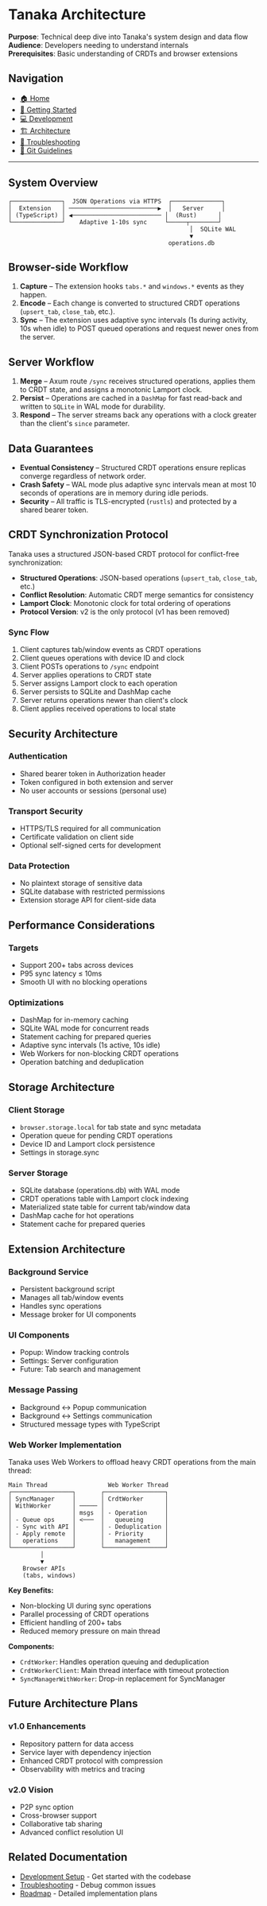 # Tanaka Architecture

**Purpose**: Technical deep dive into Tanaka's system design and data flow  
**Audience**: Developers needing to understand internals  
**Prerequisites**: Basic understanding of CRDTs and browser extensions

## Navigation
- [🏠 Home](../README.md)
- [🚀 Getting Started](GETTING-STARTED.md)
- [💻 Development](DEVELOPMENT.md)
- [🏗️ Architecture](ARCHITECTURE.md)
- [🔧 Troubleshooting](TROUBLESHOOTING.md)
- [📝 Git Guidelines](GIT.md)

---

## System Overview

```
┌──────────────┐  JSON Operations via HTTPS  ┌──────────────┐
│  Extension   │ ─────────────────────────▶  │   Server     │
│ (TypeScript) │ ◀───────────────────────── │  (Rust)      │
└──────────────┘    Adaptive 1-10s sync     └─────┬────────┘
                                                   │  SQLite WAL
                                                   ▼
                                             operations.db
```

## Browser-side Workflow

1. **Capture** – The extension hooks `tabs.*` and `windows.*` events as they happen.
2. **Encode** – Each change is converted to structured CRDT operations (`upsert_tab`, `close_tab`, etc.).
3. **Sync** – The extension uses adaptive sync intervals (1s during activity, 10s when idle) to POST queued operations and request newer ones from the server.

## Server Workflow

1. **Merge** – Axum route `/sync` receives structured operations, applies them to CRDT state, and assigns a monotonic Lamport clock.
2. **Persist** – Operations are cached in a `DashMap` for fast read-back and written to `SQLite` in WAL mode for durability.
3. **Respond** – The server streams back any operations with a clock greater than the client's `since` parameter.

## Data Guarantees

- **Eventual Consistency** – Structured CRDT operations ensure replicas converge regardless of network order.
- **Crash Safety** – WAL mode plus adaptive sync intervals mean at most 10 seconds of operations are in memory during idle periods.
- **Security** – All traffic is TLS-encrypted (`rustls`) and protected by a shared bearer token.

## CRDT Synchronization Protocol

Tanaka uses a structured JSON-based CRDT protocol for conflict-free synchronization:

- **Structured Operations**: JSON-based operations (`upsert_tab`, `close_tab`, etc.)
- **Conflict Resolution**: Automatic CRDT merge semantics for consistency
- **Lamport Clock**: Monotonic clock for total ordering of operations
- **Protocol Version**: v2 is the only protocol (v1 has been removed)

### Sync Flow

1. Client captures tab/window events as CRDT operations
2. Client queues operations with device ID and clock
3. Client POSTs operations to `/sync` endpoint
4. Server applies operations to CRDT state
5. Server assigns Lamport clock to each operation
6. Server persists to SQLite and DashMap cache
7. Server returns operations newer than client's clock
8. Client applies received operations to local state

## Security Architecture

### Authentication
- Shared bearer token in Authorization header
- Token configured in both extension and server
- No user accounts or sessions (personal use)

### Transport Security
- HTTPS/TLS required for all communication
- Certificate validation on client side
- Optional self-signed certs for development

### Data Protection
- No plaintext storage of sensitive data
- SQLite database with restricted permissions
- Extension storage API for client-side data

## Performance Considerations

### Targets
- Support 200+ tabs across devices
- P95 sync latency ≤ 10ms
- Smooth UI with no blocking operations

### Optimizations
- DashMap for in-memory caching
- SQLite WAL mode for concurrent reads
- Statement caching for prepared queries
- Adaptive sync intervals (1s active, 10s idle)
- Web Workers for non-blocking CRDT operations
- Operation batching and deduplication

## Storage Architecture

### Client Storage
- `browser.storage.local` for tab state and sync metadata
- Operation queue for pending CRDT operations
- Device ID and Lamport clock persistence
- Settings in storage.sync

### Server Storage
- SQLite database (operations.db) with WAL mode
- CRDT operations table with Lamport clock indexing
- Materialized state table for current tab/window data
- DashMap cache for hot operations
- Statement cache for prepared queries

## Extension Architecture

### Background Service
- Persistent background script
- Manages all tab/window events
- Handles sync operations
- Message broker for UI components

### UI Components
- Popup: Window tracking controls
- Settings: Server configuration
- Future: Tab search and management

### Message Passing
- Background ↔ Popup communication
- Background ↔ Settings communication
- Structured message types with TypeScript

### Web Worker Implementation

Tanaka uses Web Workers to offload heavy CRDT operations from the main thread:

```
Main Thread                 Web Worker Thread
┌─────────────────┐       ┌─────────────────┐
│ SyncManager     │       │ CrdtWorker      │
│ WithWorker      │ ───── │                 │
│                 │ msgs  │ - Operation     │
│ - Queue ops     │ <───  │   queueing      │
│ - Sync with API │       │ - Deduplication │
│ - Apply remote  │       │ - Priority      │
│   operations    │       │   management    │
└─────────────────┘       └─────────────────┘
         │
         ▼
    Browser APIs
    (tabs, windows)
```

**Key Benefits:**
- Non-blocking UI during sync operations
- Parallel processing of CRDT operations
- Efficient handling of 200+ tabs
- Reduced memory pressure on main thread

**Components:**
- `CrdtWorker`: Handles operation queuing and deduplication
- `CrdtWorkerClient`: Main thread interface with timeout protection
- `SyncManagerWithWorker`: Drop-in replacement for SyncManager

## Future Architecture Plans

### v1.0 Enhancements
- Repository pattern for data access
- Service layer with dependency injection
- Enhanced CRDT protocol with compression
- Observability with metrics and tracing

### v2.0 Vision
- P2P sync option
- Cross-browser support
- Collaborative tab sharing
- Advanced conflict resolution UI

## Related Documentation

- [Development Setup](DEVELOPMENT.md) - Get started with the codebase
- [Troubleshooting](TROUBLESHOOTING.md) - Debug common issues
- [Roadmap](ROADMAP.md) - Detailed implementation plans
